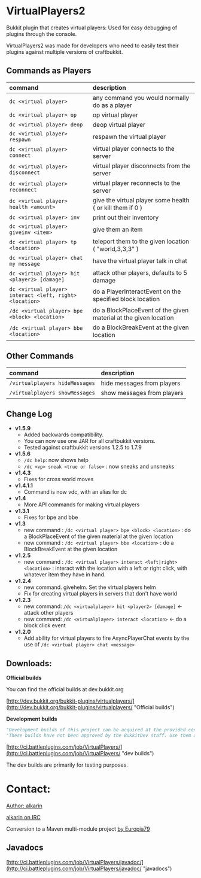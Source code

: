 VirtualPlayers2
======
Bukkit plugin that creates virtual players: 
Used for easy debugging of plugins through the console.


VirtualPlayers2 was made for developers who need to easily test 
their plugins against multiple versions of craftbukkit.


Commands as Players
---

|command|description|
|:------|:----------|
|`dc <virtual player>`  | any command you would normally do as a player |
|`dc <virtual player> op` | op virtual player |
|`dc <virtual player> deop` | deop virtual player |
|`dc <virtual player> respawn` | respawn the virtual player |
|`dc <virtual player> connect` | virtual player connects to the server |
|`dc <virtual player> disconnect` | virtual player disconnects from the server |
|`dc <virtual player> reconnect` | virtual player reconnects to the server |
|`dc <virtual player> health <amount>` | give the virtual player some health ( or kill them if 0 ) |
|`dc <virtual player> inv` | print out their inventory |
|`dc <virtual player> giveinv <item>` | give them an item |
|`dc <virtual player> tp <location>` | teleport them to the given location ( "world,3,3,3" ) |
|`dc <virtual player> chat my message` | have the virtual player talk in chat |
|`dc <virtual player> hit <player2> [damage]` | attack other players, defaults to 5 damage |
|`dc <virtual player> interact <left, right> <location>` | do a PlayerInteractEvent on the specified block location |
|`/dc <virtual player> bpe <block> <location>` | do a BlockPlaceEvent of the given material at the given location |
|`/dc <virtual player> bbe <location>` | do a BlockBreakEvent at the given location |


Other Commands
---

|command|description|
|:------|:----------|
|`/virtualplayers hideMessages` | hide messages from players |
|`/virtualplayers showMessages` | show messages from players |


Change Log
---

- **v1.5.9**
  * Added backwards compatibility.
  * You can now use one JAR for all craftbukkit versions.
  * Tested against craftbukkit versions 1.2.5 to 1.7.9
- **v1.5.6**
  * `/dc help`: now shows help
  * `/dc <vp> sneak <true or false>` : now sneaks and unsneaks
- **v1.4.3**
  * Fixes for cross world moves
- **v1.4.1.1**
  * Command is now vdc, with an alias for dc
- **v1.4**
  * More API commands for making virtual players
- **v1.3.1**
  * Fixes for bpe and bbe
- **v1.3**
  * new command : `/dc <virtual player> bpe <block> <location>` : do a BlockPlaceEvent of the given material at the given location
  * new command : `/dc <virtual player> bbe <location>` : do a BlockBreakEvent at the given location
- **v1.2.5**
  * new command : `/dc <virtual player> interact <left|right> <location>` : interact with the location with a left or right click, with whatever item they have in hand.
- **v1.2.4**
  * new command. givehelm. Set the virtual players helm
  * Fix for creating virtual players in servers that don't have world
- **v1.2.3**
  * new command: `/dc <virtualplayer> hit <player2> [damage]` <- attack other players
  * new command: `/dc <virtualplayer> interact <location>` <- do a block click event
- **v1.2.0**
  * Add ability for virtual players to fire AsyncPlayerChat events by the use of `/dc <virtual player> chat <message>`

  
Downloads:
---

**Official builds**

You can find the official builds at dev.bukkit.org  

[http://dev.bukkit.org/bukkit-plugins/virtualplayers/] (http://dev.bukkit.org/bukkit-plugins/virtualplayers/ "Official builds")


**Development builds**

```python
"Development builds of this project can be acquired at the provided continuous integration server."
"These builds have not been approved by the BukkitDev staff. Use them at your own risk."
```

[http://ci.battleplugins.com/job/VirtualPlayers/](http://ci.battleplugins.com/job/VirtualPlayers/ "dev builds")

The dev builds are primarily for testing purposes.


Contact:
======

[Author: alkarin](https://github.com/alkarinv/VirtualPlayers "alkarin/VirtualPlayers")

[alkarin on IRC](http://webchat.esper.net/?nick=&channels=battleplugins "battleplugins IRC")

Conversion to a Maven multi-module project [by Europia79](http://dev.bukkit.org/profiles/Europia79 "Europia79 on dev.bukkit.org")


Javadocs
---

[http://ci.battleplugins.com/job/VirtualPlayers/javadoc/](http://ci.battleplugins.com/job/VirtualPlayers/javadoc/ "javadocs")


